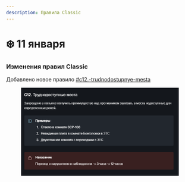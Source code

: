 ```yaml
---
description: Правила Classic
---
```


# ❄️ 11 января

### Изменения правил Classic

Добавлено новое правило [#c12.-trudnodostupnye-mesta](../../rules/classic.md#c12.-trudnodostupnye-mesta "mention")

<figure><img src="../../.gitbook/assets/image (5).png" alt=""><figcaption></figcaption></figure>
